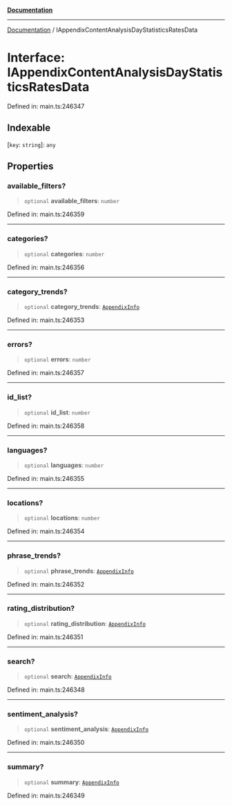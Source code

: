 [**Documentation**](../README.md)

***

[Documentation](../README.md) / IAppendixContentAnalysisDayStatisticsRatesData

# Interface: IAppendixContentAnalysisDayStatisticsRatesData

Defined in: main.ts:246347

## Indexable

\[`key`: `string`\]: `any`

## Properties

### available\_filters?

> `optional` **available\_filters**: `number`

Defined in: main.ts:246359

***

### categories?

> `optional` **categories**: `number`

Defined in: main.ts:246356

***

### category\_trends?

> `optional` **category\_trends**: [`AppendixInfo`](../classes/AppendixInfo.md)

Defined in: main.ts:246353

***

### errors?

> `optional` **errors**: `number`

Defined in: main.ts:246357

***

### id\_list?

> `optional` **id\_list**: `number`

Defined in: main.ts:246358

***

### languages?

> `optional` **languages**: `number`

Defined in: main.ts:246355

***

### locations?

> `optional` **locations**: `number`

Defined in: main.ts:246354

***

### phrase\_trends?

> `optional` **phrase\_trends**: [`AppendixInfo`](../classes/AppendixInfo.md)

Defined in: main.ts:246352

***

### rating\_distribution?

> `optional` **rating\_distribution**: [`AppendixInfo`](../classes/AppendixInfo.md)

Defined in: main.ts:246351

***

### search?

> `optional` **search**: [`AppendixInfo`](../classes/AppendixInfo.md)

Defined in: main.ts:246348

***

### sentiment\_analysis?

> `optional` **sentiment\_analysis**: [`AppendixInfo`](../classes/AppendixInfo.md)

Defined in: main.ts:246350

***

### summary?

> `optional` **summary**: [`AppendixInfo`](../classes/AppendixInfo.md)

Defined in: main.ts:246349
